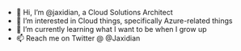 - 👋 Hi, I’m @jaxidian, a Cloud Solutions Architect
- 👀 I’m interested in Cloud things, specifically Azure-related things
- 🌱 I’m currently learning what I want to be when I grow up
- 📫 Reach me on Twitter @ @Jaxidian

<!---
jaxidian/jaxidian is a ✨ special ✨ repository because its `README.md` (this file) appears on your GitHub profile.
You can click the Preview link to take a look at your changes.
--->
